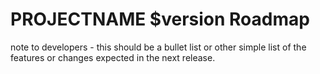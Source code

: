 # PROJECTNAME $version Roadmap

note to developers - this should be a bullet list or other simple list of the
 features or changes expected in the next release.